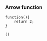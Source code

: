 ### Arrow function 

	function(){
		return 2;
	}
	
	()
<!--stackedit_data:
eyJoaXN0b3J5IjpbLTEzMTU1MTE4NTUsMTIxNTk4Mzg1Ml19
-->